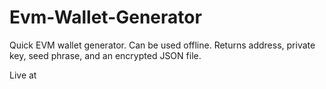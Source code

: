 # Evm-Wallet-Generator

Quick EVM wallet generator. Can be used offline. Returns address, private key, seed phrase, and an encrypted JSON file.

Live at 

